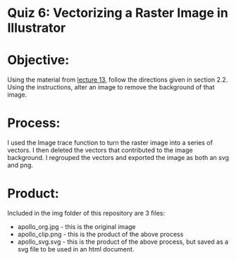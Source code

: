 # Quiz 6: Vectorizing a Raster Image in Illustrator



# Objective: 



Using the material from [lecture 13](https://github.com/jakobzhao/geog4572/tree/master/lectures/lec13), follow the directions given in section 2.2. Using the instructions, alter an image to remove the background of that image.



# Process:



I used the Image trace function to turn the raster image into a series of vectors. I then deleted the vectors that contributed to the image background. I regrouped the vectors and exported the image as both an svg and png.

# Product:



Included in the img folder of this repository are 3 files:

* apollo_org.jpg - this is the original image
* apollo_clip.png - this is the product of the above process
* apollo_svg.svg - this is the product of the above process, but saved as a svg file to be used in an html document.  